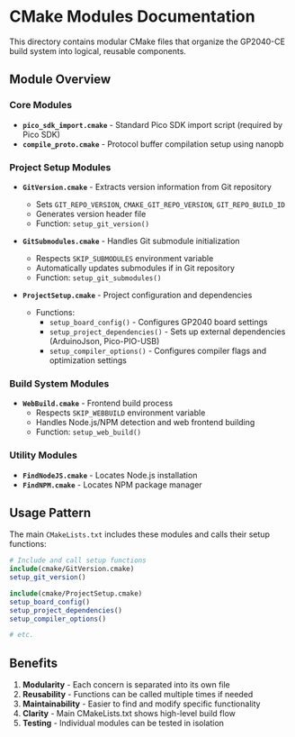 # CMake Modules Documentation

This directory contains modular CMake files that organize the GP2040-CE build system into logical, reusable components.

## Module Overview

### Core Modules

- **`pico_sdk_import.cmake`** - Standard Pico SDK import script (required by Pico SDK)
- **`compile_proto.cmake`** - Protocol buffer compilation setup using nanopb

### Project Setup Modules

- **`GitVersion.cmake`** - Extracts version information from Git repository
  - Sets `GIT_REPO_VERSION`, `CMAKE_GIT_REPO_VERSION`, `GIT_REPO_BUILD_ID`
  - Generates version header file
  - Function: `setup_git_version()`

- **`GitSubmodules.cmake`** - Handles Git submodule initialization
  - Respects `SKIP_SUBMODULES` environment variable
  - Automatically updates submodules if in Git repository
  - Function: `setup_git_submodules()`

- **`ProjectSetup.cmake`** - Project configuration and dependencies
  - Functions:
    - `setup_board_config()` - Configures GP2040 board settings
    - `setup_project_dependencies()` - Sets up external dependencies (ArduinoJson, Pico-PIO-USB)
    - `setup_compiler_options()` - Configures compiler flags and optimization settings

### Build System Modules

- **`WebBuild.cmake`** - Frontend build process
  - Respects `SKIP_WEBBUILD` environment variable  
  - Handles Node.js/NPM detection and web frontend building
  - Function: `setup_web_build()`

### Utility Modules

- **`FindNodeJS.cmake`** - Locates Node.js installation
- **`FindNPM.cmake`** - Locates NPM package manager

## Usage Pattern

The main `CMakeLists.txt` includes these modules and calls their setup functions:

```cmake
# Include and call setup functions
include(cmake/GitVersion.cmake)
setup_git_version()

include(cmake/ProjectSetup.cmake)
setup_board_config()
setup_project_dependencies()
setup_compiler_options()

# etc.
```

## Benefits

1. **Modularity** - Each concern is separated into its own file
2. **Reusability** - Functions can be called multiple times if needed
3. **Maintainability** - Easier to find and modify specific functionality
4. **Clarity** - Main CMakeLists.txt shows high-level build flow
5. **Testing** - Individual modules can be tested in isolation
